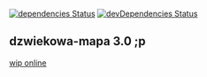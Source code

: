 [![dependencies Status](https://david-dm.org/endziu/dzwiekowa-mapa/status.svg)](https://david-dm.org/endziu/dzwiekowa-mapa)
[![devDependencies Status](https://david-dm.org/endziu/dzwiekowa-mapa/dev-status.svg)](https://david-dm.org/endziu/dzwiekowa-mapa?type=dev)

## dzwiekowa-mapa 3.0 ;p

[wip online](https://devmap.now.sh)
